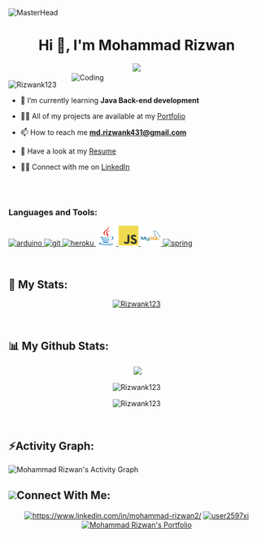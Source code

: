 ![MasterHead](https://scand.com/wp-content/uploads/2020/05/Java-KV2.jpg)


<h1 align="center">Hi 👋, I'm Mohammad Rizwan</h1>
<div align="center">
 <img src="https://readme-typing-svg.herokuapp.com/?lines=Java+Backend+Developer;JAVA+Developer;Web+Developer;Quick+learner&color=cyan&center=true" />
</div>

<img align="right" alt="Coding" width="380" src="https://camo.githubusercontent.com/40165a147c3dcea0fa1db780bb533fc5f98546ccfb9d5d05ddb2f429277f5348/68747470733a2f2f616e616c7974696373696e6469616d61672e636f6d2f77702d636f6e74656e742f75706c6f6164732f323031382f31322f646576656c6f7065722d6472696262626c652e676966"/>

<p align="left"> <img src="https://komarev.com/ghpvc/?username=Rizwank123&label=Profile%20views&color=0e75b6&style=flat" alt="Rizwank123" /> </p>

- 🌱 I’m currently learning **Java Back-end development**

- 👨‍💻 All of my projects are available at my [Portfolio](https://Rizwank123.github.io)

- 📫 How to reach me **md.rizwank431@gmail.com**

- 📄 Have a look at my [Resume](https://drive.google.com/file/d/1U-Q7IM4qbw90OQSpgbbfruVExkA69Kdo/view?usp=share_link)

- 👨‍💻 Connect with me on [LinkedIn](https://www.linkedin.com/in/mohammad-rizwan2/)

<!-- - 💬 ask me about Java

- 😄 Pronouns: He/His -->



<br>
<br>

<h3 align="left">Languages and Tools:</h3>
<p align="left"> <a href="https://www.arduino.cc/" target="_blank" rel="noreferrer"> <img src="https://cdn.worldvectorlogo.com/logos/arduino-1.svg" alt="arduino" width="40" height="40"/> </a> <a href="https://git-scm.com/" target="_blank" rel="noreferrer"> <img src="https://www.vectorlogo.zone/logos/git-scm/git-scm-icon.svg" alt="git" width="40" height="40"/> </a> <a href="https://heroku.com" target="_blank" rel="noreferrer"> <img src="https://www.vectorlogo.zone/logos/heroku/heroku-icon.svg" alt="heroku" width="40" height="40"/> </a> <a href="https://www.java.com" target="_blank" rel="noreferrer"> <img src="https://raw.githubusercontent.com/devicons/devicon/master/icons/java/java-original.svg" alt="java" width="40" height="40"/> </a> <a href="https://developer.mozilla.org/en-US/docs/Web/JavaScript" target="_blank" rel="noreferrer"> <img src="https://raw.githubusercontent.com/devicons/devicon/master/icons/javascript/javascript-original.svg" alt="javascript" width="40" height="40"/> </a>  <a href="https://www.mysql.com/" target="_blank" rel="noreferrer"> <img src="https://raw.githubusercontent.com/devicons/devicon/master/icons/mysql/mysql-original-wordmark.svg" alt="mysql" width="40" height="40"/> </a> <a href="https://spring.io/" target="_blank" rel="noreferrer"> <img src="https://www.vectorlogo.zone/logos/springio/springio-icon.svg" alt="spring" width="40" height="40"/> </a> </p>

<br>

<h2 align="left">📄 My Stats:</h2>

<p align="center"> <a href="https://github.com/ryo-ma/github-profile-trophy"><img src="https://github-profile-trophy.vercel.app/?username=Rizwank123" alt="Rizwank123" /></a> </p>

<br>

<h2 align="left">📊 My Github Stats:</h2>

<p align="center">&nbsp;<img align="center" src="https://github-readme-stats.vercel.app/api/top-langs/?username=Rizwank123" /></p>
<p align="center"><img align="center" src="https://github-readme-stats.vercel.app/api?username=Rizwank123&show_icons=true" alt="Rizwank123" /></p>

<p align="center"><img align="center" src="https://github-readme-streak-stats.herokuapp.com/?user=Rizwank123&" alt="Rizwank123" /></p>

<br>
<h2 align="left">⚡Activity Graph:</h2>
  <a><img alt="Mohammad Rizwan's Activity Graph" src="https://github-readme-activity-graph.cyclic.app/graph?username=Rizwank123&theme=react-dark&hide_border=true" /></a>

<br>

<h2 align="left"><img src='https://raw.githubusercontent.com/ShahriarShafin/ShahriarShafin/main/Assets/handshake.gif' width="100px">Connect With Me:</h2>
<p align="center">
<a href="https://www.linkedin.com/in/mohammad-rizwan2/" target="blank"><img align="center" src="https://raw.githubusercontent.com/rahuldkjain/github-profile-readme-generator/master/src/images/icons/Social/linked-in-alt.svg" alt="https://www.linkedin.com/in/mohammad-rizwan2/" height="40" width="50" /></a>
<a href="https://www.leetcode.com/user2597xi" target="blank"><img align="center" src="https://raw.githubusercontent.com/rahuldkjain/github-profile-readme-generator/master/src/images/icons/Social/leet-code.svg" alt="user2597xi" height="40" width="50" /></a>
 <a href="https://rizwank123.github.io" target="_blank"><img align="center" src="https://[raw.githubusercontent.com/rahuldkjain/github-profile-readme-generator/master/src/images/icons/Social/portfolio.png](https://cdn0.iconfinder.com/data/icons/business-and-management-round-flat-icons/500/portfolio-512.png)" alt="Mohammad Rizwan's Portfolio" height="40" width="50" /></a>

 
 

 
</p>

